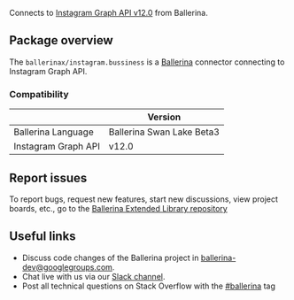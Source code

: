 Connects to [Instagram Graph API v12.0](https://developers.facebook.com/docs/instagram-basic-display-api) from Ballerina.

## Package overview
The `ballerinax/instagram.bussiness` is a [Ballerina](https://ballerina.io/) connector connecting to Instagram Graph API.

### Compatibility
|                       | Version                       |
|-----------------------|-------------------------------|
| Ballerina Language    | Ballerina Swan Lake Beta3     | 
| Instagram Graph API   | v12.0                         |

## Report issues
To report bugs, request new features, start new discussions, view project boards, etc., go to the [Ballerina Extended Library repository](https://github.com/ballerina-platform/ballerina-extended-library)

## Useful links
- Discuss code changes of the Ballerina project in [ballerina-dev@googlegroups.com](mailto:ballerina-dev@googlegroups.com).
- Chat live with us via our [Slack channel](https://ballerina.io/community/slack/).
- Post all technical questions on Stack Overflow with the [#ballerina](https://stackoverflow.com/questions/tagged/ballerina) tag